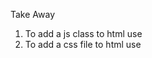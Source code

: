 Take Away
1. To add a js class to html use <script src =""></script>
2. To add a css file to html use <link rel="stylesheet" type="text/css" href="file path" />